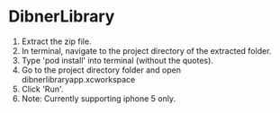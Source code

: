 # DibnerLibrary

1. Extract the zip file. 
2. In terminal, navigate to the project directory of the extracted folder. 
3. Type 'pod install' into terminal (without the quotes).
4. Go to the project directory folder and open dibnerlibraryapp.xcworkspace
5. Click 'Run'.
6. Note: Currently supporting iphone 5 only. 
